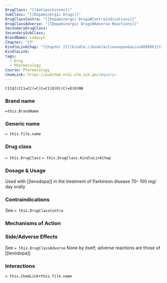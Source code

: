 ```yaml
---
DrugClass: "[[Antiparkinson]]"
SubClass: "[[Dopaminergic Drugs]]"
DrugClassContra: "[[Dopaminergic Drugs#Contraindications]]"
DrugClassAdverse: "[[Dopaminergic Drugs#Adverse Reactions]]"
SecondaryDrugClass: 
SecondarySubClass: 
BrandName: Lodosyn
Chapter: "27"
KindleLinkChap: "[Chapter 27](kindle://book?action=open&asin=B09FRF11YJ&location=14154)"
KindleLink: 
tags:
  - Drug
  - Pharmacology
Course: Pharmacology
ChemLink: https://pubchem.ncbi.nlm.nih.gov/#query=
---
```

```smiles
C[C@](CC1=CC(=C(C=C1)O)O)(C(=O)O)NN
```

### Brand name
`=this.BrandName`

### Generic name
`= this.file.name`

### Drug class 
`= this.DrugClass`
	`= this.DrugClass.KindleLinkChap`

### Dosage & Usage
Used with [[levodopa]] in the treatment of Parkinson disease
70– 100 mg/ day orally

### Contraindications
See `= this.DrugClassContra`

### Mechanisms of Action

### Side/Adverse Effects
See `= this.DrugClassAdverse`
None by itself; adverse reactions are those of [[levodopa]]

### Interactions

`= this.ChemLink+this.file.name`

 